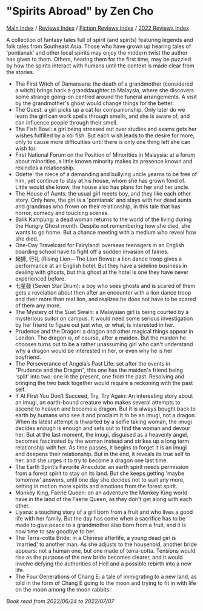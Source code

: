 # "Spirits Abroad" by Zen Cho

[Main Index](../../../README.md) / [Reviews Index](../../README.md) / [Fiction Reviews Index](../README.md) / [2022 Reviews Index](README.md)

A collection of fantasy tales full of spirit (and spirits) featuring legends and folk tales from Southeast Asia. Those who have grown up hearing tales of 'pontianak' and other local spirits may enjoy the modern twist the author has given to them. Others, hearing them for the first time, may be puzzled by how the spirits interact with humans until the context is made clear from the stories.

- The First Witch of Damansara: the death of a grandmother (considered a witch) brings back a granddaughter to Malaysia, where she discovers some strange going-on centred around the funeral arrangements. A visit by the grandmother's ghost would change things for the better.
- The Guest: a girl picks up a cat for companionship. Only later do we learn the girl can work spells through smells, and she is aware of, and can influence people through their smell.
- The Fish Bowl: a girl being stressed out over studies and exams gets her wishes fulfilled by a koi fish. But each wish leads to the desire for more, only to cause more difficulties until there is only one thing left she can wish for.
- First National Forum on the Position of Minorities in Malaysia: at a forum about minorities, a little known minority makes its presence known and rekindles a relationship.
- Odette: the niece of a demanding and bullying uncle yearns to be free of him, yet continue to stay at his house, whom she has grown fond of. Little would she know, the house also has plans for her and her uncle.
- The House of Aunts: the usual girl meets boy, and they like each other story. Only here, the girl is a 'pontianak' and stays with her dead aunts and grandmas who frown on their relationship, in this tale that has horror, comedy and touching scenes.
- Balik Kampung: a dead woman returns to the world of the living during the Hungry Ghost month. Despite not remembering how she died, she wants to go home. But a chance meeting with a medium who reveal how she died.
- One-Day Travelcard for Fairyland: overseas teenagers in an English boarding school have to fight off a sudden invasion of fairies.
- 起狮, 行礼 (Rising Lion—The Lion Bows): a lion dance troop gives a performance at an English hotel. But they have a sideline business in dealing with ghosts, but this ghost at the hotel is one they have never experienced before.
- 七星鼓 (Seven Star Drum): a boy who sees ghosts and is scared of them gets a revelation about then after an encounter with a lion dance troop and their more than real lion, and realizes he does not have to be scared of them any more.
- The Mystery of the Suet Swain: a Malaysian girl is being courted by a mysterious suitor on campus. It would need some serious investigation by her friend to figure out just who, or what, is interested in her.
- Prudence and the Dragon: a dragon and other magical things appear in London. The dragon is, of course, after a maiden. But the maiden he chooses turns out to be a rather unassuming girl who can't understand why a dragon would be interested in her, or even why he is her boyfriend.
- The Perseverance of Angela’s Past Life: set after the events in "Prudence and the Dragon", this one has the maiden's friend being 'split' into two: one in the present, one from the past. Resolving and bringing the two back together would require a reckoning with the past self.
- If At First You Don’t Succeed, Try, Try Again: An interesting story about an imugi, an earth-bound creature who makes several attempts to ascend to heaven and become a dragon. But it is always bought back to earth by humans who see it and proclaim it to be an imugi, not a dragon. When its latest attempt is thwarted by a selfie taking woman, the imugi decides enough is enough and sets out to find the woman and devour her. But at the last moment, the imugi, disguised as a heavenly angel, becomes fascinated by the woman instead and strikes up a long term relationship with her. As time passes, it begins to forget it is an imugi and deepens their relationship. But in the end, it reveals its true self to her, and she urges it to try to become a dragon one last time.
- The Earth Spirit’s Favorite Anecdote: an earth spirit needs permission from a forest spirit to stay on its land. But she keeps getting 'maybe tomorrow' answers, until one day she decides not to wait any more, setting in motion more spirits and emotions from the forest spirit.
- Monkey King, Faerie Queen: on an adventure the Monkey King world have in the land of the Faerie Queen, as they don't get along with each other.
- Liyana: a touching story of a girl born from a fruit and who lives a good life with her family. But the day has come when a sacrifice has to be made to give peace to a grandmother also born from a fruit, and it is now time to say goodbye to her.
- The Terra-cotta Bride: in a Chinese afterlife, a young dead girl is 'married' to another man. As she adjusts to the household, another bride appears: not a human one, but one made of terra-cotta. Tensions would rise as the purpose of the new bride becomes clearer, and it would involve defying the authorities of Hell and a possible rebirth into a new life.
- The Four Generations of Chang E: a tale of immigrating to a new land, as told in the form of Chang E going to the moon and trying to fit in with life on the moon among the moon rabbits. 

*Book read from 2022/06/24 to 2022/07/07*
